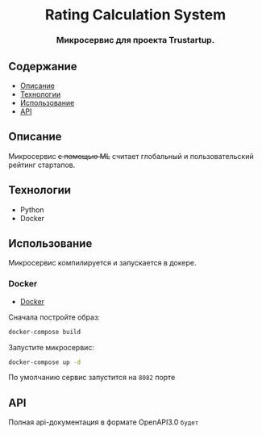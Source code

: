 <h1 align="center"> Rating Calculation System </h1>

<h3 align="center">
  Микросервис для проекта Trustartup.
</h3>

## Содержание

-   [Описание](#описание)
-   [Технологии](#технологии)
-   [Использование](#использование)
-   [API](#api)

## Описание

Микросервис ~~с помощью ML~~ считает глобальный и пользовательский рейтинг стартапов.

## Технологии

-   Python
-   Docker

## Использование

Микросервис компилируется и запускается в докере.

### Docker

-   [Docker](https://www.docker.com/get-docker)

Сначала постройте образ:

```bash
docker-compose build
```

Запустите микросервис:

```bash
docker-compose up -d
```

По умолчанию сервис запустится на `8082` порте

## API

Полная api-документация в формате OpenAPI3.0 `будет`
